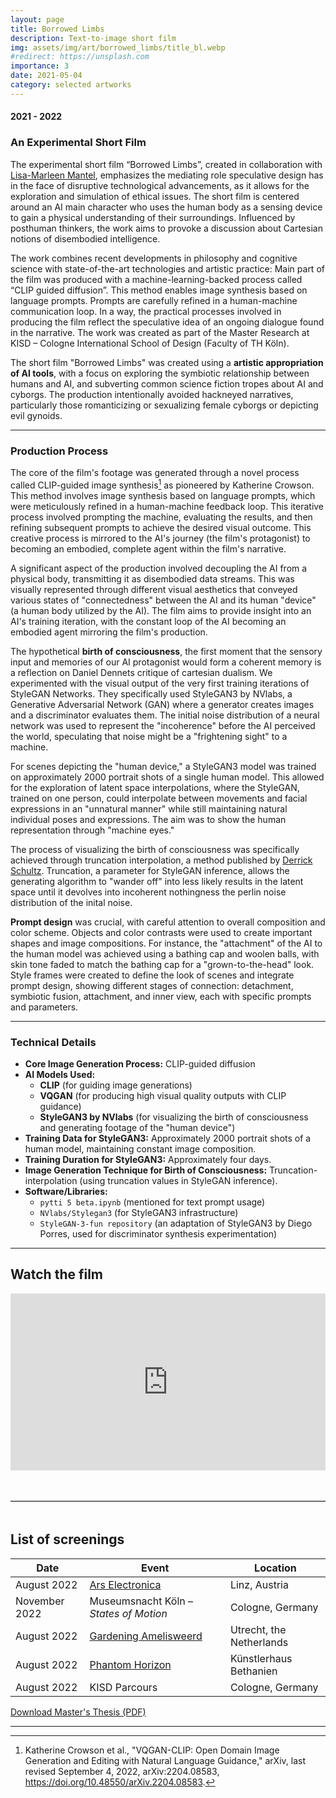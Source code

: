 ```yaml
---
layout: page
title: Borrowed Limbs
description: Text-to-image short film
img: assets/img/art/borrowed_limbs/title_bl.webp
#redirect: https://unsplash.com
importance: 3
date: 2021-05-04
category: selected artworks
---
```

#### 2021 - 2022

### An Experimental Short Film
The experimental short film “Borrowed Limbs”, created in collaboration with [Lisa-Marleen Mantel](https://lisamarleen.de/), emphasizes the mediating role speculative design has in the face of disruptive technological advancements, as it allows for the exploration and simulation of ethical issues. The short film is centered around an AI main character who uses the human body as a sensing device to gain a physical understanding of their surroundings. Influenced by posthuman thinkers, the work aims to provoke a discussion about Cartesian notions of disembodied intelligence.

The work combines recent developments in philosophy and cognitive science with state-of-the-art technologies and artistic practice: Main part of the film was produced with a machine-learning-backed process called “CLIP guided diffusion”. This method enables image synthesis based on language prompts. Prompts are carefully refined in a human-machine communication loop. In a way, the practical processes involved in producing the film reflect the speculative idea of an ongoing dialogue found in the narrative. The work was created as part of the Master Research at KISD – Cologne International School of Design (Faculty of TH Köln).

The short film "Borrowed Limbs" was created using a **artistic appropriation of AI tools**, with a focus on exploring the symbiotic relationship between humans and AI, and subverting common science fiction tropes about AI and cyborgs. The production intentionally avoided hackneyed narratives, particularly those romanticizing or sexualizing female cyborgs or depicting evil gynoids.

---

### Production Process

The core of the film's footage was generated through a novel process called CLIP-guided image synthesis[^crowson] as pioneered by Katherine Crowson. This method involves image synthesis based on language prompts, which were meticulously refined in a human-machine feedback loop. This iterative process involved prompting the machine, evaluating the results, and then refining subsequent prompts to achieve the desired visual outcome. This creative process is mirrored to the AI's journey (the film's protagonist) to becoming an embodied, complete agent within the film's narrative.

A significant aspect of the production involved decoupling the AI from a physical body, transmitting it as disembodied data streams. This was visually represented through different visual aesthetics that conveyed various states of "connectedness" between the AI and its human "device" (a human body utilized by the AI). The film aims to provide insight into an AI's training iteration, with the constant loop of the AI becoming an embodied agent mirroring the film's production.

The hypothetical **birth of consciousness**, the first moment that the sensory input and memories of our AI protagonist would form a coherent memory is a reflection on Daniel Dennets critique of cartesian dualism. We experimented with the visual output of the very first training iterations of StyleGAN Networks. They specifically used StyleGAN3 by NVlabs, a Generative Adversarial Network (GAN) where a generator creates images and a discriminator evaluates them. The initial noise distribution of a neural network was used to represent the "incoherence" before the AI perceived the world, speculating that noise might be a "frightening sight" to a machine.

For scenes depicting the "human device," a StyleGAN3 model was trained on approximately 2000 portrait shots of a single human model. This allowed for the exploration of latent space interpolations, where the StyleGAN, trained on one person, could interpolate between movements and facial expressions in an "unnatural manner" while still maintaining natural individual poses and expressions. The aim was to show the human representation through "machine eyes."

The process of visualizing the birth of consciousness was specifically achieved through truncation interpolation, a method published by [Derrick Schultz](https://dvschultz.github.io/design/index.html). Truncation, a parameter for StyleGAN inference, allows the generating algorithm to "wander off" into less likely results in the latent space until it devolves into incoherent nothingness the perlin noise distribution of the inital noise.

**Prompt design** was crucial, with careful attention to overall composition and color scheme. Objects and color contrasts were used to create important shapes and image compositions. For instance, the "attachment" of the AI to the human model was achieved using a bathing cap and woolen balls, with skin tone faded to match the bathing cap for a "grown-to-the-head" look. Style frames were created to define the look of scenes and integrate prompt design, showing different stages of connection: detachment, symbiotic fusion, attachment, and inner view, each with specific prompts and parameters.

---

### Technical Details

* **Core Image Generation Process:** CLIP-guided diffusion
* **AI Models Used:**
    * **CLIP** (for guiding image generations)
    * **VQGAN** (for producing high visual quality outputs with CLIP guidance)
    * **StyleGAN3 by NVlabs** (for visualizing the birth of consciousness and generating footage of the "human device")
* **Training Data for StyleGAN3:** Approximately 2000 portrait shots of a human model, maintaining constant image composition.
* **Training Duration for StyleGAN3:** Approximately four days.
* **Image Generation Technique for Birth of Consciousness:** Truncation-interpolation (using truncation values in StyleGAN inference).
* **Software/Libraries:**
    * `pytti 5 beta.ipynb` (mentioned for text prompt usage)
    * `NVlabs/Stylegan3` (for StyleGAN3 infrastructure)
    * `StyleGAN-3-fun repository` (an adaptation of StyleGAN3 by Diego Porres, used for discriminator synthesis experimentation)

---


<h2>Watch the film</h2>

<div style="position: relative; padding-bottom: 56.25%; height: 0; overflow: hidden;">
  <iframe src="https://player.vimeo.com/video/682432232" 
          style="position: absolute; top: 0; left: 0; width: 100%; height: 100%;" 
          frameborder="0" 
          allow="autoplay; fullscreen; picture-in-picture" 
          allowfullscreen>
  </iframe>
</div>

<!-- Spacer and Divider -->
<div style="margin: 3rem 0;">
  <hr style="border: none; border-top: 1px solid #ccc;">
</div>

<h2>List of screenings</h2>

<table>
  <thead>
    <tr>
      <th>Date</th>
      <th>Event</th>
      <th>Location</th>
    </tr>
  </thead>
  <tbody>
    <tr>
      <td>August 2022</td>
      <td><a href="https://ars.electronica.art/planetb/en/welcome-to-planetb/" target="_blank" rel="noopener">Ars Electronica</a></td>
      <td>Linz, Austria</td>
    </tr>
    <tr>
      <td>November 2022</td>
      <td>Museumsnacht Köln – <em>States of Motion</em></td>
      <td>Cologne, Germany</td>
    </tr>
    <tr>
      <td>August 2022</td>
       <td><a href="https://site.gardening.nu/en/event/gardening" target="_blank" rel="noopener">Gardening Amelisweerd</a></td>
      <td>Utrecht, the Netherlands</td>
    </tr>
      <tr>
        <td>August 2022</td>
        <td><a href="https://example.com/phantom-horizon" target="_blank" rel="noopener">Phantom Horizon</a></td>
        <td>Künstlerhaus Bethanien</td>
      </tr>
      <tr>
      <td>August 2022</td>
      <td>KISD Parcours</td>
      <td>Cologne, Germany</td>
    </tr>
  </tbody>
</table>

<a href="{{ 'assets/pdf/FinalThesis_Mantel_Wagner.pdf' | relative_url }}" download="My Bachelor's Thesis - Your Name.pdf" class="btn btn-primary mt-3">
  <i class="fas fa-download mr-2"></i> Download Master's Thesis (PDF)
</a>

---

[^crowson]: Katherine Crowson et al., "VQGAN-CLIP: Open Domain Image Generation and Editing with Natural Language Guidance," arXiv, last revised September 4, 2022, arXiv:2204.08583, https://doi.org/10.48550/arXiv.2204.08583.




